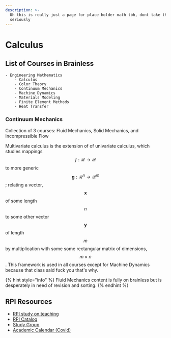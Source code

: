 ```yaml
---
description: >-
  Uh this is really just a page for place holder math tbh, dont take this
  seriously
---
```


# Calculus

## List of Courses in Brainless

```text
- Engineering Mathematics
    - Calculus
    - Color Theory
    - Continuum Mechanics
    - Machine Dynamics 
    - Materials Modeling
    - Finite Element Methods
    - Heat Transfer 
```

### Continuum Mechanics

Collection of 3 courses: Fluid Mechanics, Solid Mechanics, and Incompressible Flow

Multivariate calculus is the extension of of univariate calculus, which studies mappings $$f: \mathcal{R} \rightarrow \mathcal{R}$$ to more generic $$\boldsymbol{g}: \mathcal{R}^{n} \rightarrow \mathcal{R}^{m}$$; relating a vector, $$\boldsymbol{x}$$ of some length$$n$$ to some other vector $$\boldsymbol{y}$$of length $$m$$by multiplication with some some rectangular matrix of dimensions,  $$m \times n$$. This framework is used in all courses except for Machine Dynamics because that class said fuck you that's why. 

{% hint style="info" %}
Fluid Mechanics content is fully on brainless but is desperately in need of revision and sorting. 
{% endhint %}







## RPI Resources

* [RPI study on teaching ](https://peer.asee.org/effect-of-learning-style-on-academic-performance-in-an-introductory-thermal-fluids-course)
* [RPI Catalog](http://catalog.rpi.edu/content.php?filter%5B27%5D=MANE&filter%5B29%5D=&filter%5Bcourse_type%5D=-1&filter%5Bkeyword%5D=&filter%5B32%5D=1&filter%5Bcpage%5D=1&cur_cat_oid=20&expand=&navoid=498&search_database=Filter&filter%5Bexact_match%5D=1#acalog_template_course_filter)
* [Study Group](https://www.rpistudygroup.org/MANE%20-%20Mechanical%2C%20Aeronautical%2C%20and%20Nuclear%20Engineering/)
* [Academic Calendar \(Covid\) ](https://info.rpi.edu/registrar/academic-calendar)


